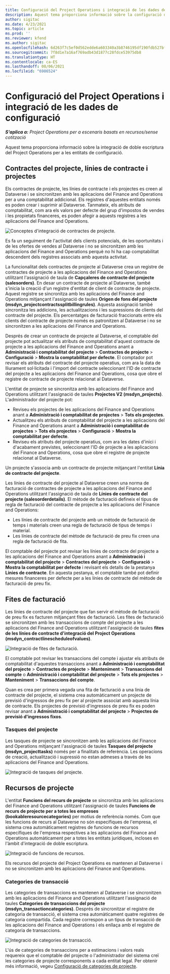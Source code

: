 ```yaml
---
title: Configuració del Project Operations i integració de les dades de configuració
description: Aquest tema proporciona informació sobre la configuració d'assignacions de doble escriptura del Project Operations.
author: sigitac
ms.date: 4/23/2021
ms.topic: article
ms.prod: ''
ms.reviewer: kfend
ms.author: sigitac
ms.openlocfilehash: 6d263f7c5ef0d562edde6a603340a3b8746195df190fdb527bfa40297f68eed2
ms.sourcegitcommit: 7f8d1e7a16af769adb43d1877c28fdce53975db8
ms.translationtype: HT
ms.contentlocale: ca-ES
ms.lasthandoff: 08/06/2021
ms.locfileid: "6986524"
---
```

# <a name="project-operations-setup-and-configuration-data-integration"></a>Configuració del Project Operations i integració de les dades de configuració

_**S'aplica a:** Project Operations per a escenaris basats en recursos/sense cotització_

Aquest tema proporciona informació sobre la integració de doble escriptura del Project Operations per a les entitats de configuració.

## <a name="project-contracts-contract-lines-and-projects"></a>Contractes del projecte, línies de contracte i projectes

Els contractes de projecte, les línies de contracte i els projectes es creen al Dataverse i se sincronitzen amb les aplicacions del Finance and Operations per a una comptabilitat addicional. Els registres d'aquestes entitats només es poden crear i suprimir al Dataverse. Tanmateix, els atributs de comptabilitat, com ara els valors per defecte del grup d'impostos de vendes i les propietats financeres, es poden afegir a aquests registres a les aplicacions del Finance and Operations.

  ![Conceptes d'integració de contractes de projecte.](./media/1ProjectContract.jpg)

Es fa un seguiment de l'activitat dels clients potencials, de les oportunitats i de les ofertes de vendes al Dataverse i no se sincronitzen amb les aplicacions del Finance and Operations perquè no hi ha cap comptabilitat descendent dels registres associats amb aquesta activitat.

La funcionalitat dels contractes de projecte al Dataverse crea un registre de contractes de projecte a les aplicacions del Finance and Operations utilitzant l'assignació de taula de **Capçaleres de contracte del projecte (salesorders)**. En desar un contracte de projecte al Dataverse, també s'inicia la creació d'un registre d'entitat de client de contracte de projecte. Aquest registre se sincronitza amb les aplicacions del Finance and Operations mitjançant l'assignació de taules **Origen de fons del projecte (msdyn\_projectcontractssplitbillingrules)**. Aquesta assignació també sincronitza les addicions, les actualitzacions i les supressions de clients del contracte del projecte. Els percentatges de facturació fraccionats entre els clients del contracte de projecte només es patronitzen al Dataverse i no se sincronitzen a les aplicacions del Finance and Operations.

Després de crear un contracte de projecte al Dataverse, el comptable del projecte pot actualitzar els atributs de comptabilitat d'aquest contracte de projecte a les aplicacions del Finance and Operations anant a **Administració i comptabilitat del projecte** > **Contractes de projecte** > **Configuració** > **Mostra la comptabilitat per defecte**. El comptador pot revisar els atributs del contracte del projecte operatius, com ara la data de lliurament sol·licitada i l'import del contracte seleccionant l'ID de contracte del projecte a les aplicacions del Finance and Operations, cosa que obre el registre de contracte de projecte relacionat al Dataverse.

L'entitat de projecte se sincronitza amb les aplicacions del Finance and Operations utilitzant l'assignació de taules **Projectes V2 (msdyn\_projects)**. L'administrador del projecte pot:

  - Reviseu els projectes de les aplicacions del Finance and Operations anant a **Administració i comptabilitat de projectes** > **Tots els projectes**. 
  - Actualitzeu els atributs de comptabilitat del projecte a les aplicacions del Finance and Operations anant a **Administració i comptabilitat de projectes** > **Tots els projectes** > **Configuració** > **Mostra la comptabilitat per defecte**.  
  - Reviseu els atributs del projecte operatius, com ara les dates d'inici i d'acabament previstes, seleccionant l'ID de projecte a les aplicacions del Finance and Operations, cosa que obre el registre de projecte relacionat al Dataverse.

Un projecte s'associa amb un contracte de projecte mitjançant l'entitat **Línia de contracte del projecte**.

Les línies de contracte del projecte al Dataverse creen una norma de facturació de contractes de projecte a les aplicacions del Finance and Operations utilitzant l'assignació de taula de **Línies de contracte del projecte (salesorderdetails)**. El mètode de facturació defineix el tipus de regla de facturació del contracte de projecte a les aplicacions del Finance and Operations:

  - Les línies de contracte del projecte amb un mètode de facturació de temps i materials creen una regla de facturació de tipus de temps i material.
  - Les línies de contracte del mètode de facturació de preu fix creen una regla de facturació de fita.

El comptable del projecte pot revisar les línies de contracte del projecte a les aplicacions del Finance and Operations anant a **Administració i comptabilitat del projecte** > **Contractes del projecte** > **Configuració** > **Mostra la comptabilitat per defecte** i revisant els detalls de la pestanya **Línies de contracte**. En aquesta pestanya, el comptable també pot definir mesures financeres per defecte per a les línies de contracte del mètode de facturació de preu fix.

## <a name="billing-milestones"></a>Fites de facturació

Les línies de contracte del projecte que fan servir el mètode de facturació de preu fix es facturen mitjançant fites de facturació. Les fites de facturació se sincronitzen amb les transaccions de compte del projecte a les aplicacions del Finance and Operations utilitzant l'assignació de taules **fites de les línies de contracte d'integració del Project Operations (msdyn\_contractlinescheduleofvalues)**.

  ![Integració de fites de facturació.](./media/2Milestones.jpg)

El comptable pot revisar les transaccions del compte i ajustar els atributs de comptabilitat d'aquestes transaccions anant a **Administració i comptabilitat del projecte** > **Contractes de projecte** > **Manteniment** > **Transaccions del compte** o **Administració i comptabilitat del projecte** > **Tots els projectes** > **Manteniment** > **Transaccions del compte**.

Quan es crea per primera vegada una fita de facturació a una línia de contracte del projecte, el sistema crea automàticament un projecte de previsió d'ingressos de preu fix per al projecte associat amb aquesta línia de contracte. Els projectes de previsió d'ingressos de preu fix es poden revisar anant a **Administració i comptabilitat del projecte** > **Projectes de previsió d'ingressos fixos**.

### <a name="project-tasks"></a>Tasques del projecte

Les tasques de projecte se sincronitzen amb les aplicacions del Finance and Operations mitjançant l'assignació de taules **Tasques del projecte (msdyn\_projecttasks)** només per a finalitats de referència. Les operacions de creació, actualització i supressió no estan admeses a través de les aplicacions del Finance and Operations.

  ![Integració de tasques del projecte.](./media/3Tasks.jpg)

## <a name="project-resources"></a>Recursos de projecte

L'entitat **Funcions del recurs de projecte** se sincronitza amb les aplicacions del Finance and Operations utilitzant l'assignació de taules **Funcions de recurs de projecte per a totes les empreses (bookableresourcecategories)** per motius de referència només. Com que les funcions de recurs al Dataverse no són específiques de l'empresa, el sistema crea automàticament registres de funcions de recursos específiques de l'empresa respectives a les aplicacions del Finance and Operations automàticament per a totes les entitats jurídiques, incloses en l'àmbit d'integració de doble escriptura.

![Integració de funcions de recursos.](./media/5Resources.jpg)

Els recursos del projecte del Project Operations es mantenen al Dataverse i no se sincronitzen amb les aplicacions del Finance and Operations.

### <a name="transaction-categories"></a>Categories de transacció

Les categories de transaccions es mantenen al Dataverse i se sincronitzen amb les aplicacions del Finance and Operations utilitzant l'assignació de taules **Categories de transaccions del projecte (msdyn\_transactioncategories)**. Després de sincronitzar el registre de categoria de transacció, el sistema crea automàticament quatre registres de categoria compartida. Cada registre correspon a un tipus de transacció de les aplicacions del Finance and Operations i els enllaça amb el registre de categoria de transaccions.

![Integració de categories de transacció.](./media/4TransactionCategories.jpg)

L'ús de categories de transaccions per a estimacions i valors reals requereix que el comptable del projecte o l'administrador del sistema creï les categories de projecte corresponents a cada entitat legal. Per obtenir més informació, vegeu [Configuració de categories de projecte](../project-accounting/configure-project-categories.md).
